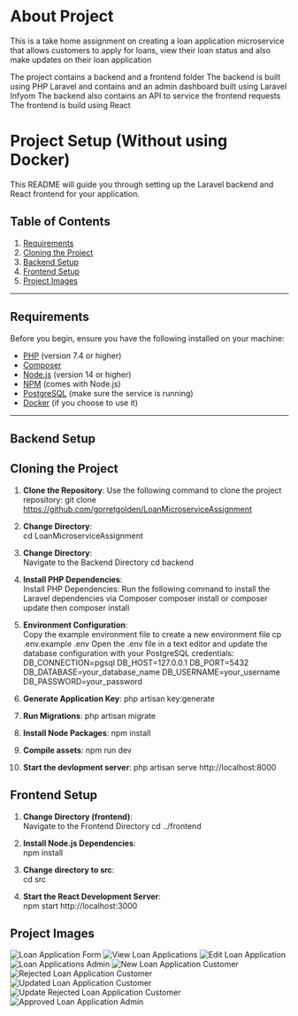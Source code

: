 # About Project
This is a take home assignment on creating a loan application microservice that allows
customers to apply for loans, view their loan status and also make updates on their
loan application

The project contains a backend and a frontend folder
The backend is built using PHP Laravel and contains and an admin dashboard built using Laravel Infyom
The backend also contains an API to service the frontend requests
The frontend is build using React

# Project Setup (Without using Docker)

This README will guide you through setting up the Laravel backend and React frontend for your application.

## Table of Contents

1. [Requirements](#requirements)
2. [Cloning the Project](#cloning-the-project)
3. [Backend Setup](#backend-setup)
4. [Frontend Setup](#frontend-setup)
5. [Project Images](#project-images)
---

## Requirements

Before you begin, ensure you have the following installed on your machine:

- [PHP](https://www.php.net/downloads) (version 7.4 or higher)
- [Composer](https://getcomposer.org/download/)
- [Node.js](https://nodejs.org/en/download/) (version 14 or higher)
- [NPM](https://www.npmjs.com/get-npm) (comes with Node.js)
- [PostgreSQL](https://www.postgresql.org/download/) (make sure the service is running)
- [Docker](https://www.docker.com/products/docker-desktop) (if you choose to use it)

---

## Backend Setup
## Cloning the Project

1. **Clone the Repository**:
   Use the following command to clone the project repository:
   git clone https://github.com/gorretgolden/LoanMicroserviceAssignment


2. **Change Directory**:  
   cd LoanMicroserviceAssignment

3. **Change Directory**:  
   Navigate to the Backend Directory
   cd backend

4. **Install PHP Dependencies**:  
   Install PHP Dependencies: Run the following command to install the Laravel dependencies via Composer
   composer install 
   or composer update then composer install

5. **Environment Configuration**:  
   Copy the example environment file to create a new environment file
   cp .env.example .env
   Open the .env file in a text editor and update the database configuration with your PostgreSQL credentials:
   DB_CONNECTION=pgsql
   DB_HOST=127.0.0.1
   DB_PORT=5432
   DB_DATABASE=your_database_name
   DB_USERNAME=your_username
   DB_PASSWORD=your_password

6. **Generate Application Key**: 
   php artisan key:generate

7. **Run Migrations**: 
   php artisan migrate

8. **Install Node Packages**: 
   npm install 

9. **Compile assets**: 
   npm run dev
  
10. **Start the devlopment server**: 
   php artisan serve
   http://localhost:8000
   

## Frontend Setup

1. **Change Directory (frontend)**:  
   Navigate to the Frontend Directory
   cd ../frontend

2. **Install Node.js Dependencies**:  
   npm install

3. **Change directory to src**:  
   cd src
 
4. **Start the React Development Server**:  
   npm start
   http://localhost:3000  



## Project Images
![Loan Application Form](./images/loan-application-form.png)
![View Loan Applications](./images/view-loan-applications.png)
![Edit Loan Application](./images/edit-loan-application.png)
![Loan Applications Admin](./images/loan-applications-admin.png)
![New Loan Application Customer](./images/new-loan-application.png)
![Rejected Loan Application Customer](./images/rejected-loans.png)
![Updated Loan Application Customer](./images/updated-loan-success.png)
![Update Rejected Loan Application Customer](./images/edit-rejected-approved-loans.png)
![Approved Loan Application Admin](./images/approved-loans-admin.png)